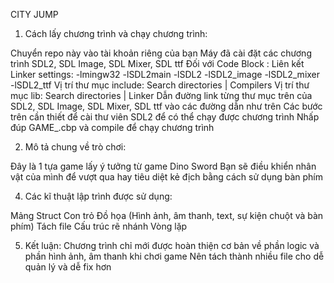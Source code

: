 CITY JUMP
1. Cách lấy chương trình và chạy chương trình:

Chuyển repo này vào tài khoản riêng của bạn
Máy đã cài đặt các chương trình SDL2, SDL Image, SDL Mixer, SDL ttf
Đối với Code Block :
Liên kết Linker settings: -lmingw32 -lSDL2main -lSDL2 -lSDL2_image -lSDL2_mixer -lSDL2_ttf
Vị trí thư mục include: Search directories | Compilers
Vị trí thư mục lib: Search directories | Linker
Dẫn đường link từng thư mục trên của SDL2, SDL Image, SDL Mixer, SDL ttf vào các đường dẫn như trên
Các bước trên cần thiết để cài thư viên SDL2 để có thể chạy được chương trình
Nhấp đúp GAME_.cbp và compile để chạy chương trình

2. Mô tả chung về trò chơi:

Đây là 1 tựa game lấy ý tưởng từ game Dino Sword
Bạn sẽ điều khiển nhân vật của mình để vượt qua hay tiêu diệt kẻ địch bằng cách sử dụng bàn phím

4. Các kĩ thuật lập trình được sử dụng:

Mảng
Struct
Con trỏ
Đồ họa (Hình ảnh, âm thanh, text, sự kiện chuột và bàn phím)
Tách file
Cấu trúc rẽ nhánh
Vòng lặp

5. Kết luận:
Chương trình chỉ mới được hoàn thiện cơ bản về phần logic và phần hình ảnh, âm thanh khi chơi game
Nên tách thành nhiều file cho dễ quản lý và dễ fix hơn